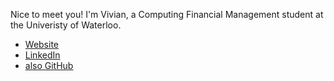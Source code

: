 Nice to meet you! I'm Vivian, a Computing Financial Management student at the Univeristy of Waterloo.

* [Website](https://vivianyrguo.github.io/)
* [LinkedIn](https://www.linkedin.com/in/vivianvg/)
* [also GitHub](https://github.com/vivianvg)
